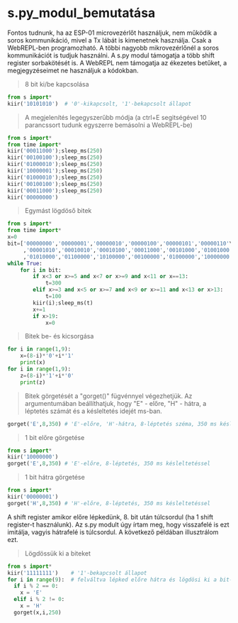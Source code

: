 # s.py_modul_bemutatása
Fontos tudnunk, ha az ESP-01 microvezérlőt használjuk, nem működik a soros kommunikáció, mivel a Tx lábát is kimenetnek használja. Csak a WebREPL-ben programozható. A többi nagyobb mikrovezérlőnél a soros kommunikációt is tudjuk használni. A s.py modul támogatja a több shift register sorbakötését is. A WebREPL nem támogatja az ékezetes betűket, a megjegyzéseimet ne használjuk a kódokban.

> 8 bit ki/be kapcsolása

```python
from s import*
kiir('10101010')  # '0'-kikapcsolt, '1'-bekapcsolt állapot
```
> A megjelenítés legegyszerűbb módja (a ctrl+E segitségével 10 parancssort tudunk egyszerre bemásolni a WebREPL-be)

```python
from s import*
from time import*
kiir('00011000');sleep_ms(250)
kiir('00100100');sleep_ms(250)
kiir('01000010');sleep_ms(250)
kiir('10000001');sleep_ms(250)
kiir('01000010');sleep_ms(250)
kiir('00100100');sleep_ms(250)
kiir('00011000');sleep_ms(250)
kiir('00000000')
```
> Egymást lögdöső bitek
```python
from s import*
from time import*
x=0
bit=['00000000','00000001','00000010','00000100','00000101','00000110'\
     ,'00001010','00010010','00010100','00011000','00101000','01001000'\
     ,'01010000','01100000','10100000','00100000','01000000','10000000']
while True:
    for i in bit:
        if x<3 or x>=5 and x<7 or x>=9 and x<11 or x==13:
            t=300
        elif x>=3 and x<5 or x>=7 and x<9 or x>=11 and x<13 or x>13:
            t=100
        kiir(i);sleep_ms(t)
        x+=1
        if x>19:
            x=0
```
> Bitek be- és kicsorgása

```python
for i in range(1,9):
    x=(8-i)*'0'+i*'1'
    print(x)
for i in range(1,9):
    z=(8-i)*'1'+i*'0'
    print(z)
```
> Bitek görgetését a "gorget()" fügvénnyel végezhetjük. Az argumentumában beállíthatjuk, hogy "E" - előre, "H" - hátra, a léptetés számát és a késleltetés idejét ms-ban.

```python
gorget('E',8,350) # 'E'-előre, 'H'-hátra, 8-léptetés széma, 350 ms késleltetés
```
> 1 bit előre görgetése

```python
from s import*
kiir('10000000')
gorget('E',8,350) # 'E'-előre, 8-léptetés, 350 ms késleltetéssel
```
> 1 bit hátra görgetése

```python
from s import*
kiir('00000001')
gorget('H',8,350) # 'H'-előre, 8-léptetés, 350 ms késleltetéssel
```
A shift register amikor előre lépkedünk, 8. bit után túlcsordul (ha 1 shift register-t használunk). Az s.py modult úgy írtam meg, hogy visszafelé is ezt imitálja, vagyis hátrafelé is túlcsordul. A következő példában illusztrálom ezt.

> Lögdössük ki a biteket

```python
from s import*
kiir('11111111')    # '1'-bekapcsolt állapot
for i in range(9):  # felváltva lépked előre hátra és lögdösi ki a bit-ket
  if i % 2 == 0:
    x = 'E'
  elif i % 2 != 0:
    x = 'H'
  gorget(x,i,250)
```
